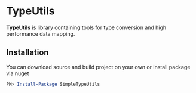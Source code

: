 # TypeUtils
**TypeUtils** is library containing tools for type conversion and high performance data mapping. 

Installation
------------
You can download source and build project on your own or install package via nuget

```PowerShell
PM> Install-Package SimpleTypeUtils
```

